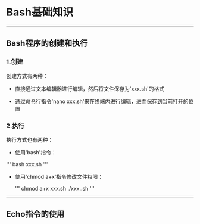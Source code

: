 # Bash基础知识

------

## Bash程序的创建和执行

### 1.创建

创建方式有两种：

- 直接通过文本编辑器进行编辑，然后将文件保存为'xxx.sh'的格式

- 通过命令行指令'nano xxx.sh'来在终端内进行编辑，进而保存到当前打开的位置

### 2.执行

执行方式也有两种：

- 使用'bash'指令：

'''
  bash xxx.sh
'''

- 使用'chmod a+x'指令修改文件权限：
  
  '''
    chmod a+x xxx.sh
    ./xxx..sh
  '''
  
--------------

## Echo指令的使用
